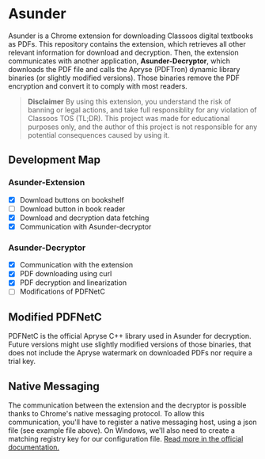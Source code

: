 # Asunder

Asunder is a Chrome extension for downloading Classoos digital textbooks as PDFs.
This repository contains the extension, which retrieves all other relevant information for
download and decryption. Then, the extension communicates with another application,
**Asunder-Decryptor**, which downloads the PDF file and calls the Apryse (PDFTron) dynamic
library binaries (or slightly modified versions). Those binaries remove the PDF
encryption and convert it to comply with most readers.

> **Disclaimer**
> By using this extension, you understand the risk of banning or legal actions, and take full
> responsiblity for any violation of Classoos TOS (TL;DR). This project was made for educational
> purposes only, and the author of this project is not responsible for any potential consequences
> caused by using it.

## Development Map
### Asunder-Extension
- [x] Download buttons on bookshelf
- [ ] Download button in book reader
- [x] Download and decryption data fetching
- [x] Communication with Asunder-decryptor

### Asunder-Decryptor
- [x] Communication with the extension
- [x] PDF downloading using curl
- [x] PDF decryption and linearization
- [ ] Modifications of PDFNetC

## Modified PDFNetC
PDFNetC is the official Apryse C++ library used in Asunder for decryption.
Future versions might use slightly modified versions of those binaries, that
does not include the Apryse watermark on downloaded PDFs nor require a trial key.

## Native Messaging
The communication between the extension and the decryptor is possible thanks to 
Chrome's native messaging protocol. To allow this communication, you'll have to 
register a native messaging host, using a json file (see example file above). 
On Windows, we'll also need to create a matching registry key for our 
configuration file. 
[Read more in the official documentation.](https://developer.chrome.com/docs/apps/nativeMessaging/)

